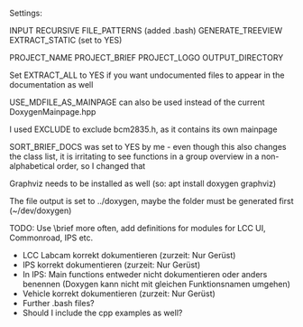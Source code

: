 Settings:

INPUT
RECURSIVE
FILE_PATTERNS (added .bash)
GENERATE_TREEVIEW
EXTRACT_STATIC (set to YES)

PROJECT_NAME
PROJECT_BRIEF
PROJECT_LOGO
OUTPUT_DIRECTORY

Set EXTRACT_ALL to YES if you want undocumented files to appear in the documentation as well

USE_MDFILE_AS_MAINPAGE can also be used instead of the current DoxygenMainpage.hpp

I used EXCLUDE to exclude bcm2835.h, as it contains its own mainpage

SORT_BRIEF_DOCS was set to YES by me - even though this also changes the class list, it is irritating to see functions in a group overview in a non-alphabetical order, so I changed that

Graphviz needs to be installed as well
(so: apt install doxygen graphviz)

The file output is set to ../doxygen, maybe the folder must be generated first (~/dev/doxygen)

TODO: Use \brief more often, add definitions for modules for LCC UI, Commonroad, IPS etc.
- LCC Labcam korrekt dokumentieren (zurzeit: Nur Gerüst)
- IPS korrekt dokumentieren (zurzeit: Nur Gerüst)
- In IPS: Main functions entweder nicht dokumentieren oder anders benennen (Doxygen kann nicht mit gleichen Funktionsnamen umgehen)
- Vehicle korrekt dokumentieren (zurzeit: Nur Gerüst)
- Further .bash files? 
- Should I include the cpp examples as well?